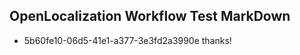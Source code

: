 ## OpenLocalization Workflow Test MarkDown
* 5b60fe10-06d5-41e1-a377-3e3fd2a3990e thanks!

<!--HONumber=Jul16_HO5-->


